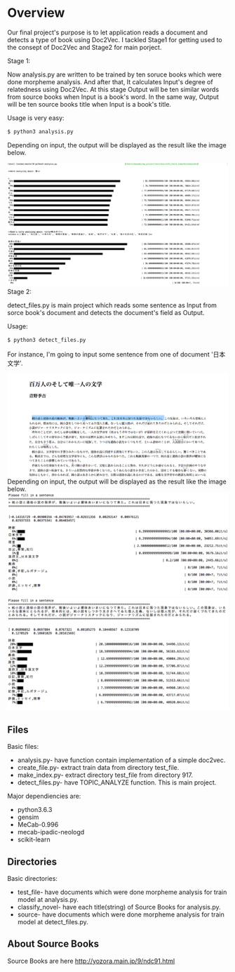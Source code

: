 <html>
<body>
  <h1>Overview</h1>
<p>Our final project's purpose is to let application reads a document and detects a type of book using Doc2Vec. I tackled Stage1 for getting used to the consept of Doc2Vec and Stage2 for main porject.
</p>
  
<div>
Stage 1:
<p> Now analysis.py are written to be trained by ten soruce books which were done morpheme analysis. And after that, It calculates Input's degree of relatedness using Doc2Vec. At this stage Output will be ten similar words from source books when Input is a book's word. In the same way, Output will be ten source books title when Input is a book's title.</p>

Usage is very easy:

```sh
$ python3 analysis.py
```

  Depending on input, the output will be displayed as the result like the image below. 
  <div>
<img alt="er" src="https://github.com/Eljefemasao/Natural-Language-Analysis/blob/image/image/graph1.png">
     </div>
</div>

<div>
  Stage 2:
  <p>detect_files.py is main project which reads some sentence as Input from sorce book's document and detects the document's field as Output.</p>

Usage:
  ```sh
  $ python3 detect_files.py
  ```
  For instance, I'm going to input some sentence from one of document '日本文学'.
  <div>
    <img alt="er" src="https://github.com/Eljefemasao/Natural-Language-Analysis/blob/image/image/input.png">
  </div>
  Depending on input, the output will be displayed as the result like the image below.
  <div>
    <img alt="er" src="https://github.com/Eljefemasao/Natural-Language-Analysis/blob/image/image/result1.png">
  </div>
  <div>
    <img alt="er" src="https://github.com/Eljefemasao/Natural-Language-Analysis/blob/image/image/result2.png">
  </div>  
</div>


  <h2>Files</h2>

  Basic files:  
  <ul>
    <li>analysis.py- have function contain implementation of a simple doc2vec.</li>
    <li>create_file.py- extract train data from directory test_file.</li>
    <li>make_index.py- extract directory test_file from directory 917.</li>
    <li>detect_files.py- have TOPIC_ANALYZE function. This is main project.</li>
  </ul>
  
  Major dependiencies are:
  
  <ul>
    <li>python3.6.3</li>
    <li>gensim</li>
    <li>MeCab-0.996</li>
    <li>mecab-ipadic-neologd</li>
    <li>scikit-learn</li>
  </ul>

  <h2>Directories</h2>

  Basic directories: 
  <ul>
    <li>test_file- have documents which were done morpheme analysis for train model at analysis.py.</li>
    <li>classify_novel- have each title(string) of Source Books for analysis.py.</li>
    <li>source- have documents which were done morpheme analysis for train model at detect_files.py.</li>
  </ul>

  <h2>About Source Books</h2>
  Source Books are here <a href="http://yozora.main.jp/9/ndc91.html">http://yozora.main.jp/9/ndc91.html</a>
  
</body>
</html>

